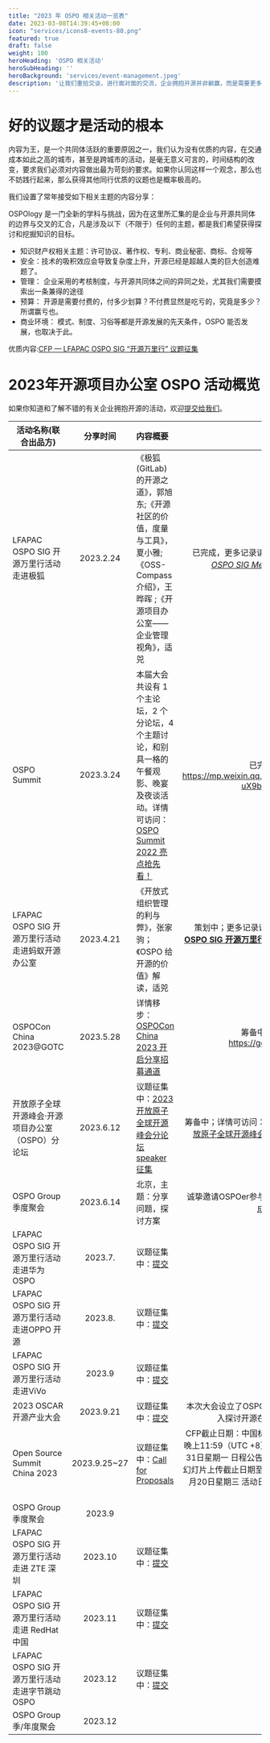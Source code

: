 ```yaml
---
title: "2023 年 OSPO 相关活动一览表"
date: 2023-03-08T14:39:45+08:00
icon: "services/icons8-events-80.png"
featured: true
draft: false
weight: 100
heroHeading: 'OSPO 相关活动'
heroSubHeading: ''
heroBackground: 'services/event-management.jpeg'
description: '让我们重拾交谈，进行面对面的交流，企业拥抱开源并非躺赢，而是需要更多的知识、沟通和决策、行动方才有可能以极微小的概率成功。'
---
```


# 好的议题才是活动的根本

内容为王，是一个共同体活跃的重要原因之一，我们认为没有优质的内容，在交通成本如此之高的城市，甚至是跨城市的活动，是毫无意义可言的，时间结构的改变，要求我们必须对内容做出最为苛刻的要求。如果你认同这样一个观念，那么也不妨践行起来，那么获得其他同行优质的议题也是概率极高的。

我们设置了常年接受如下相关主题的内容分享：

OSPOlogy 是一门全新的学科与挑战，因为在这里所汇集的是企业与开源共同体的边界与交叉的汇合，凡是涉及以下（不限于）任何的主题，都是我们希望获得探讨和挖掘知识的目标。
* 知识财产权相关主题：许可协议、著作权、专利、商业秘密、商标、合规等
* 安全：技术的吸积效应会导致复杂度上升，开源已经是超越人类的巨大创造难题了。
* 管理： 企业采用的考核制度，与开源共同体之间的异同之处，尤其我们需要摸索出一条兼得的途径
* 预算： 开源是需要付费的，付多少划算？不付费显然是吃亏的，究竟是多少？所谓赢亏也。
* 商业环境： 模式、制度、习俗等都是开源发展的先天条件，OSPO 能否发展，也取决于此。

优质内容:[CFP — LFAPAC OSPO SIG  “开源万里行” 议题征集](https://docs.qq.com/form/page/DUEdqYllSa0VaV1dj)

# 2023年开源项目办公室 OSPO 活动概览

如果你知道和了解不错的有关企业拥抱开源的活动，欢迎[提交给我们](https://github.com/ospocommunity/website/issues/new/choose)。

|活动名称(联合出品方)	|分享时间	|内容概要|完成状态及回顾
|--------------|:-------------:|:------------|------------:|
|LFAPAC OSPO SIG 开源万里行活动走进极狐|2023.2.24 |《极狐(GitLab)的开源之道》，郭旭东;《开源社区的价值，度量与工具》，夏小雅;《OSS-Compass 介绍》，王晔晖 ;《开源项目办公室——企业管理视角》，适兕 |已完成，更多记录请阅读：*[LF APAC OSPO SIG Meetup 2-24 上海](https://docs.qq.com/doc/DUGZmblpDa3RQQnVK)*
|OSPO Summit  | 2023.3.24|本届大会共设有 1 个主论坛，2 个分论坛，4 个主题讨论，和别具一格的午餐观影、晚宴及夜谈活动。详情可访问：[OSPO Summit 2022 亮点抢先看！](https://mp.weixin.qq.com/s?__biz=MzA4MDcyOTc2Nw==&mid=2247486489&idx=1&sn=73ed36505e71c4cff7dd59a9b7a9b61f&chksm=9f9e8fd1a8e906c7898bd548eccc23ecb98f461e589cff029c370228061df00d50141626f46e&scene=132#wechat_redirect) | 已完成；完整回顾：https://mp.weixin.qq.com/s/P1MZ5-uX9bGOf1CFv3CiKw
|LFAPAC OSPO SIG 开源万里行活动走进蚂蚁开源办公室 |2023.4.21 |《开放式组织管理的利与弊》，张家驹；《OSPO 给开源的价值》解读，适兕 | 策划中；更多记录请阅读：**[LFAPAC OSPO SIG 开源万里行之走进蚂蚁开源办公室](https://docs.qq.com/doc/DUHhhc3N6VVJEdEJp)**
|OSPOCon China 2023@GOTC | 2023.5.28| 详情移步： [OSPOCon China 2023 开启分享招募通道](https://opensourceway.community/posts/open-source-program-office/ospocon-china-2023-cfp/)| 筹备中；详情可访问：https://gotc.oschina.net/
|开放原子全球开源峰会·开源项目办公室（OSPO）分论坛|2023.6.12|议题征集中：[2023开放原子全球开源峰会分论坛speaker征集](https://docs.qq.com/form/page/DRFFOck14ZmRMcHN6)|筹备中；详情可访问：[赋能开发者，开放原子全球开源峰会期待你的声音！](https://mp.weixin.qq.com/s/A6iDWPmtlPc-txEQoyusHw)
|OSPO Group 季度聚会|2023.6.14|北京，主题：分享问题，探讨方案|诚挚邀请OSPOer参与：[OSPO Group 成员首次会议安排](https://docs.qq.com/doc/DUHZxcURQRGtnT3Ri)
|LFAPAC OSPO SIG 开源万里行活动走进华为 OSPO|2023.7. |议题征集中：[提交](https://docs.qq.com/form/page/DUEdqYllSa0VaV1dj)  | 规划中；
|LFAPAC OSPO SIG 开源万里行活动走进OPPO 开源|2023.8.|议题征集中：[提交](https://docs.qq.com/form/page/DUEdqYllSa0VaV1dj)|规划中；
|LFAPAC OSPO SIG 开源万里行活动走进ViVo|2023.9|议题征集中：[提交](https://docs.qq.com/form/page/DUEdqYllSa0VaV1dj)|规划中；
| 2023 OSCAR 开源产业大会  | 2023.9.21|议题征集中：[提交](https://www.bagevent.com/event/speechApply/8490348) | 本次大会设立了OSPO分论坛，旨在深入探讨开源在企业中的应用。
| Open Source Summit China 2023 |2023.9.25~27|议题征集中：[Call for Proposals](https://www.lfasiallc.com/kubecon-cloudnativecon-open-source-summit-china/program/call-for-proposals/)|CFP截止日期：中国标准时间6月18日晚上11:59（UTC +8）CFP通知：7月31日星期一 日程公告：8月2日星期三 幻灯片上传截止日期至 Sched.com：9月20日星期三 活动日期：9月25日至27日
|OSPO Group 季度聚会|2023.9||规划中；
|LFAPAC OSPO SIG 开源万里行活动走进 ZTE 深圳 |2023.10 |议题征集中：[提交](https://docs.qq.com/form/page/DUEdqYllSa0VaV1dj) | 规划中；
|LFAPAC OSPO SIG 开源万里行活动走进 RedHat 中国 |2023.11|议题征集中：[提交](https://docs.qq.com/form/page/DUEdqYllSa0VaV1dj)|规划中；
|LFAPAC OSPO SIG 开源万里行活动走进字节跳动 OSPO |2023.12|议题征集中：[提交](https://docs.qq.com/form/page/DUEdqYllSa0VaV1dj) | 规划中；
|OSPO Group 季/年度聚会|2023.12||规划中；